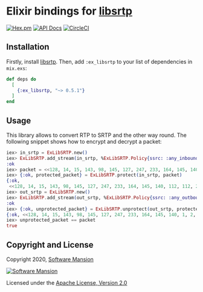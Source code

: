 # Elixir bindings for [libsrtp]

[![Hex.pm](https://img.shields.io/hexpm/v/ex_libsrtp.svg)](https://hex.pm/packages/ex_libsrtp)
[![API Docs](https://img.shields.io/badge/api-docs-yellow.svg?style=flat)](https://hexdocs.pm/ex_libsrtp/)
[![CircleCI](https://circleci.com/gh/membraneframework/ex_libsrtp.svg?style=svg)](https://circleci.com/gh/membraneframework/ex_libsrtp)

## Installation

Firstly, install [libsrtp]. Then, add `:ex_libsrtp` to your list of dependencies in `mix.exs`:

```elixir
def deps do
  [
    {:ex_libsrtp, "~> 0.5.1"}
  ]
end
```

## Usage

This library allows to convert RTP to SRTP and the other way round. The following snippet shows how to encrypt and decrypt a packet:

```elixir
iex> in_srtp = ExLibSRTP.new()
iex> ExLibSRTP.add_stream(in_srtp, %ExLibSRTP.Policy{ssrc: :any_inbound, key: "aaaaaaaaaaaaaaaaaaaaaaaaaaaaaa"})
:ok
iex> packet = <<128, 14, 15, 143, 98, 145, 127, 247, 233, 164, 145, 140, 1, 2, 3, 4>>
iex> {:ok, protected_packet} = ExLibSRTP.protect(in_srtp, packet)
{:ok,
 <<128, 14, 15, 143, 98, 145, 127, 247, 233, 164, 145, 140, 112, 112, 222, 241, 148, 205, 10, 185, 78, 20, 27, 103, 2, 207>>}
iex> out_srtp = ExLibSRTP.new()
iex> ExLibSRTP.add_stream(out_srtp, %ExLibSRTP.Policy{ssrc: :any_outbound, key: "aaaaaaaaaaaaaaaaaaaaaaaaaaaaaa"})
:ok
iex> {:ok, unprotected_packet} = ExLibSRTP.unprotect(out_srtp, protected_packet)
{:ok, <<128, 14, 15, 143, 98, 145, 127, 247, 233, 164, 145, 140, 1, 2, 3, 4>>}
iex> unprotected_packet == packet
true
```

## Copyright and License

Copyright 2020, [Software Mansion](https://swmansion.com/?utm_source=git&utm_medium=readme&utm_campaign=ex_libsrtp)

[![Software Mansion](https://logo.swmansion.com/logo?color=white&variant=desktop&width=200&tag=membrane-github)](https://swmansion.com/?utm_source=git&utm_medium=readme&utm_campaign=ex_libsrtp)

Licensed under the [Apache License, Version 2.0](LICENSE)

[libsrtp]: https://github.com/cisco/libsrtp
